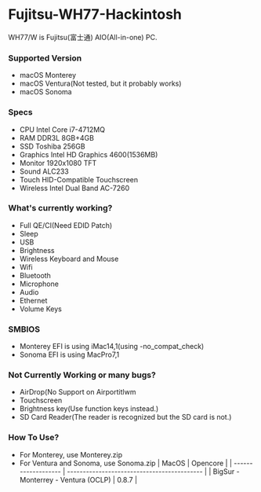 # Fujitsu-WH77-Hackintosh
WH77/W is Fujitsu(富士通) AIO(All-in-one) PC.


### Supported Version
- macOS Monterey
- macOS Ventura(Not tested, but it probably works)
- macOS Sonoma
### Specs
- CPU Intel Core i7-4712MQ
- RAM DDR3L 8GB+4GB
- SSD Toshiba 256GB 
- Graphics Intel HD Graphics 4600(1536MB)
- Monitor 1920x1080 TFT
- Sound ALC233
- Touch HID-Compatible Touchscreen
- Wireless Intel Dual Band AC-7260
### What's currently working?
- Full QE/CI(Need EDID Patch)
- Sleep
- USB
- Brightness
- Wireless Keyboard and Mouse
- Wifi
- Bluetooth
- Microphone
- Audio
- Ethernet
- Volume Keys
### SMBIOS
- Monterey EFI is using iMac14,1(using -no_compat_check)
- Sonoma EFI is using MacPro7,1
### Not Currently Working or many bugs?
- AirDrop(No Support on Airportitlwm
- Touchscreen
- Brightness key(Use function keys instead.)
- SD Card Reader(The reader is recognized but the SD card is not.)
### How To Use?
- For Monterey, use Monterey.zip
- For Ventura and Sonoma, use Sonoma.zip
| MacOS | Opencore                                                  |
| ------------------- | ------------------------------------------- |
| BigSur - Monterrey - Ventura (OCLP) | 0.8.7 |

